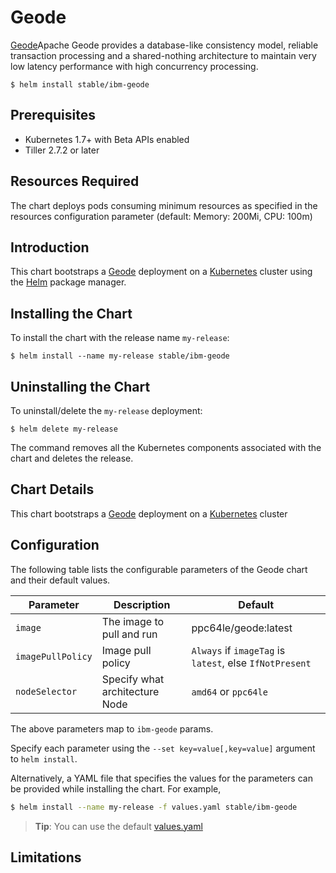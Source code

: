 # Geode

[Geode](http://geode.apache.org/)Apache Geode provides a database-like consistency model, reliable transaction processing and a shared-nothing architecture to maintain very low latency performance with high concurrency processing.

```console
$ helm install stable/ibm-geode
```

## Prerequisites

- Kubernetes 1.7+ with Beta APIs enabled
- Tiller 2.7.2 or later

## Resources Required
The chart deploys pods consuming minimum resources as specified in the resources configuration parameter (default: Memory: 200Mi, CPU: 100m)

## Introduction

This chart bootstraps a [Geode](https://hub.docker.com/r/ppc64le/geode ) deployment on a [Kubernetes](http://kubernetes.io) cluster using the [Helm](https://helm.sh) package manager.


## Installing the Chart

To install the chart with the release name `my-release`:

```console
$ helm install --name my-release stable/ibm-geode
```

## Uninstalling the Chart

To uninstall/delete the `my-release` deployment:

```console
$ helm delete my-release
```

The command removes all the Kubernetes components associated with the chart and deletes the release.

## Chart Details
This chart bootstraps a [Geode](https://hub.docker.com/r/ppc64le/geode ) deployment on a [Kubernetes](http://kubernetes.io) cluster


## Configuration

The following table lists the configurable parameters of the Geode chart and their default values.

|      Parameter            |          Description            |                         Default                         |
|---------------------------|---------------------------------|---------------------------------------------------------|
| `image`                   | The image to pull and run       | ppc64le/geode:latest                                    |
| `imagePullPolicy`         | Image pull policy               | `Always` if `imageTag` is `latest`, else `IfNotPresent` |
| `nodeSelector`            | Specify what architecture Node  | `amd64` or `ppc64le`                                    |


The above parameters map to `ibm-geode` params.

Specify each parameter using the `--set key=value[,key=value]` argument to `helm install`. 

Alternatively, a YAML file that specifies the values for the parameters can be provided while installing the chart. For example,

```bash
$ helm install --name my-release -f values.yaml stable/ibm-geode
```

> **Tip**: You can use the default [values.yaml](values.yaml)

## Limitations
